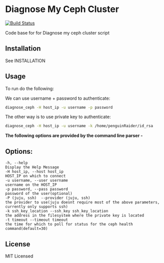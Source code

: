 # Diagnose My Ceph Cluster

[![Build Status](https://travis-ci.org/hellboy2k8/DiagCephCluster.svg?branch=master)](https://travis-ci.org/hellboy2k8/DiagCephCluster)

Code base for for Diagnose my ceph cluster script


## Installation
 
See INSTALLATION


## Usage

To run do the following:

We can use username + password to authenticate:

```bash
diagnose_ceph -H host_ip -u username -p password
```

The other way is to use private key to authenticate:

```bash
diagnose_ceph -H host_ip -u username -k /home/penguinRaider/id_rsa
```

**The following options are provided by the command line parser -**

## Options: ##
    -h, --help                                                          Display the Help Message 
    -H host_ip, --host host_ip                                          HOST_IP on which to connect
    -u username, --user username                                        username on the HOST_IP
    -p password, --pass password                                        password of the user(optional) 
    -P (juju, ssh)  --provider (juju, ssh)                              the provider to use(juju doesnt require most of the above parameters, currently only supports ssh) 
    -k ssh_key_location --ssh_key ssh_key_location                      the address in the filesystem where the private key is located
    -t timeout --timeout timeout                                        the time for which to poll for status for the ceph health command(default=30)
## License
MIT Licensed
